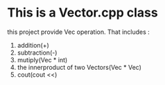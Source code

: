 # This is a Vector.cpp class
this project provide Vec operation.
That includes :
1. addition(+)
2. subtraction(-) 
3. mutiply(Vec * int)
4. the innerproduct of two Vectors(Vec * Vec)
5. cout(cout <<)

